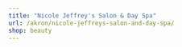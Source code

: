 ```yaml
---
title: "Nicole Jeffrey's Salon & Day Spa"
url: /akron/nicole-jeffreys-salon-and-day-spa/
shop: beauty
---
```

